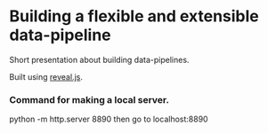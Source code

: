 # Building a flexible and extensible data-pipeline
Short presentation about building data-pipelines.

Built using [reveal.js](https://github.com/hakimel/reveal.js).

### Command for making a local server.
python -m http.server 8890
then go to localhost:8890
